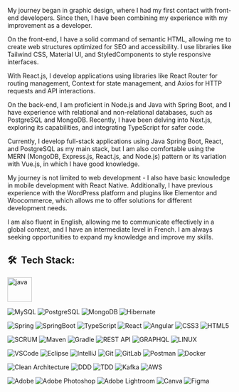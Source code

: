 My journey began in graphic design, where I had my first contact with front-end developers. Since then, I have been combining my experience with my improvement as a developer.

On the front-end, I have a solid command of semantic HTML, allowing me to create web structures optimized for SEO and accessibility. I use libraries like Tailwind CSS, Material UI, and StyledComponents to style responsive interfaces.

With React.js, I develop applications using libraries like React Router for routing management, Context for state management, and Axios for HTTP requests and API interactions.

On the back-end, I am proficient in Node.js and Java with Spring Boot, and I have experience with relational and non-relational databases, such as PostgreSQL and MongoDB. Recently, I have been delving into Next.js, exploring its capabilities, and integrating TypeScript for safer code.

Currently, I develop full-stack applications using Java Spring Boot, React, and PostgreSQL as my main stack, but I am also comfortable using the MERN (MongoDB, Express.js, React.js, and Node.js) pattern or its variation with Vue.js, in which I have good knowledge.

My journey is not limited to web development - I also have basic knowledge in mobile development with React Native. Additionally, I have previous experience with the WordPress platform and plugins like Elementor and Woocommerce, which allows me to offer solutions for different development needs.

I am also fluent in English, allowing me to communicate effectively in a global context, and I have an intermediate level in French. I am always seeking opportunities to expand my knowledge and improve my skills.

## 🛠 &nbsp;Tech Stack:

<!-- #### 🌐 Programming languages &nbsp; -->
<p align="left">
	
<img src="https://cdn.jsdelivr.net/gh/devicons/devicon/icons/java/java-original-wordmark.svg" alt="java" width="55" height="55"/> 
</p>
  
<!-- #### 🛢 Databases & Cloud Hosting &nbsp; --> 
<p align="left">
<img alt="MySQL" src="https://img.shields.io/badge/MySQL-%2300f.svg?style=flat&logo=MySQL&logoColor=white" /> 	
<img alt="PostgreSQL" src="https://img.shields.io/badge/-PostgreSQL-blue" />
<img alt="MongoDB" src="https://img.shields.io/badge/MONGODB-47A248.svg?&style=flat&logo=mongodb&logoColor=white" />
<img alt="Hibernate"src="https://img.shields.io/badge/HIBERNATE-121011.svg?&style=flat&logo=red-hat&logoColor=white" />
</p>
  
<!-- #### 🌱 Frameworks -->
<p align="left">
	
<img alt="Spring" src="https://img.shields.io/badge/Spring-%236DB33F.svg?style=flat&logo=Spring&logoColor=white" /> 
<img alt="SpringBoot" src="https://img.shields.io/badge/Spring%20Boot-6DB33F.svg?style=flat&logo=Spring-Boot&logoColor=white" />
<img alt="TypeScript" src="https://img.shields.io/badge/TYPESCRIPT-%23007ACC.svg?&style=flat&logo=typescript&logoColor=white" />
<img alt="React" src="https://img.shields.io/badge/React-%23007ACC.svg?&style=flat&logo=react&logoColor=white" />
<img alt="Angular" src="https://img.shields.io/badge/Angular-%23DD0031.svg?style=flat&logo=Angular&logoColor=white" />
<img alt="CSS3" src="https://img.shields.io/badge/CSS3-%231572B6.svg?style=flat&logo=CSS3&logoColor=white" /> 
<img alt="HTML5" src="https://img.shields.io/badge/HTML55-%23E34F26.svg?style=flat&logo=HTML5&logoColor=white" /> 


</p>

	  
 <!-- #### 👉 Software & Tools -->
<p align="left">
<img alt="SCRUM" src="https://img.shields.io/badge/SCRUM-6DB33F.svg?&style=flat&logo=ddd&logoColor=white" />
<img alt="Maven" src="https://img.shields.io/badge/MAVEN-C71A36.svg?&style=flat&logo=apache-maven" />
<img alt="Gradle" src="https://img.shields.io/badge/GRADLE-02303A.svg?&style=flat&logo=gradle" />
<img alt="REST API" src="https://img.shields.io/badge/REST-02569B.svg?&style=flat&logo=rest&logoColor=white" />
<img alt="GRAPHQL" src="https://img.shields.io/badge/GRAPHQL-E10098.svg?&style=flat&logo=graphql&logoColor=white" />
<img alt="LINUX" src="https://img.shields.io/badge/LINUX-FCC624?style=flat-square&logo=linux&logoColor=black" />
</p><p align="left">
<img alt="VSCode" src="https://img.shields.io/badge/VSCODE-007ACC.svg?&style=flat&logo=visual-studio-code" />
<img alt="Eclipse" src="https://img.shields.io/badge/ECLIPSE-2C2255.svg?&style=flat&logo=eclipse" />
<img alt="IntelliJ" src="https://img.shields.io/badge/INTELLIJ-000000.svg?&style=flat&logo=intellij-idea" />
<img alt="Git" src="https://img.shields.io/badge/Git%20-%23F05033.svg?logo=git&logoColor=white" />
<img alt="GitLab"src="https://img.shields.io/badge/GITLAB-%23181717.svg?&style=flat&logo=gitlab&logoColor=white" />
<img alt="Postman" src="https://img.shields.io/badge/Postman-FF6C37?style=flat&logo=postman&logoColor=white" />
<img alt="Docker"src="https://img.shields.io/badge/Docker-%230db7ed.svg?style=flat&logo=Docker&logoColor=white" />
</p><p align="left">	
<img alt="Clean Architecture" src="https://img.shields.io/badge/CLEAN%20ARCHITECTURE-6DB33F.svg?&style=flat&logoColor=white" />
<img alt="DDD" src="https://img.shields.io/badge/DOMAIN%20DD-02569B.svg?&style=flat&logo=ddd&logoColor=white" />
<img alt="TDD" src="https://img.shields.io/badge/TEST%20DD-E34F26.svg?&style=flat&logo=tdd&logoColor=white" />
<img alt="Kafka" src="https://img.shields.io/badge/APACHA%20KAFKA-231F20.svg?&style=flat&logo=apache-kafka&logoColor=white" />
<img alt="AWS" src="https://img.shields.io/badge/AMAZON%20AWS-232F3E.svg?&style=flat&logo=amazon-aws&logoColor=white" />
</p> 

 
<!-- #### ⚡ Graphic Designing -->
 <p align="left">
<img alt="Adobe" src="https://img.shields.io/badge/Adobe%20-%23FF0000.svg?logo=adobe&logoColor=white" />
<img alt="Adobe Photoshop" src="https://img.shields.io/badge/Adobe%20Photoshop-31A8FF?style=flat&logo=Adobe%20Photoshop&logoColor=black "/>  
<img alt="Adobe Lightroom" src="https://img.shields.io/badge/Adobe%20Lightroom-31A8FF?style=flat&logo=Adobe%20Lightroom&logoColor=white"/>
<img alt="Canva" src="https://img.shields.io/badge/Canva-%2300C4CC.svg?style=flat&logo=Canva&logoColor=white"/>
<img alt="Figma" src="https://img.shields.io/badge/Figma-%23F24E1E.svg?style=flat&logo=Figma&logoColor=white"/> 
</p>
